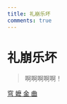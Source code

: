 ```yaml
---
title: 礼崩乐坏
comments: true
---
```

# 礼崩乐坏
>啊啊啊啊啊！

[穹 嬷 金 曲](https://www.bilibili.com/video/BV1pz421Y7XE/)
